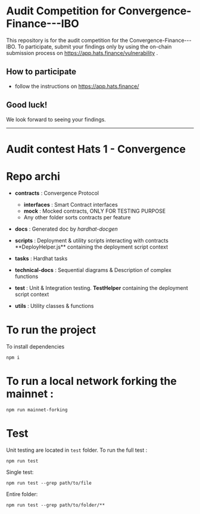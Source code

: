 # Audit Competition for Convergence-Finance---IBO
This repository is for the audit competition for the Convergence-Finance---IBO.
To participate, submit your findings only by using the on-chain submission process on https://app.hats.finance/vulnerability .
## How to participate
- follow the instructions on https://app.hats.finance/
## Good luck!
We look forward to seeing your findings.
* * *
# Audit contest Hats 1 - Convergence

# Repo archi

- **contracts** : Convergence Protocol

  - **interfaces** : Smart Contract interfaces
  - **mock** : Mocked contracts, ONLY FOR TESTING PURPOSE
  - Any other folder sorts contracts per feature

- **docs** : Generated doc by _hardhat-docgen_
- **scripts** : Deployment & utility scripts interacting with contracts \*\*DeployHelper.js\*\* containing the deployment script context
- **tasks** : Hardhat tasks
- **technical-docs** : Sequential diagrams & Description of complex functions
- **test** : Unit & Integration testing. **TestHelper** containing the deployment script context
- **utils** : Utility classes & functions

# To run the project

To install dependencies

```shell
npm i
```

# To run a local network forking the mainnet :

```shell
npm run mainnet-forking
```

# Test

Unit testing are located in `test` folder.
To run the full test :

```
npm run test
```

Single test:

```shell
npm run test --grep path/to/file
```

Entire folder:

```shell
npm run test --grep path/to/folder/**
```
